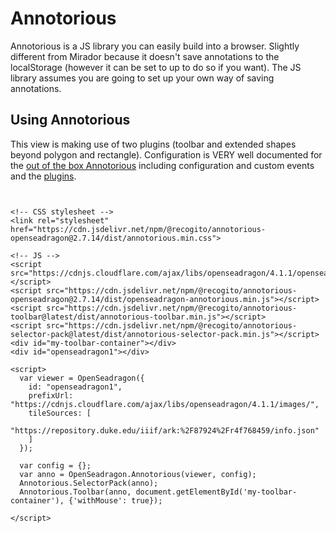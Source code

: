# Annotorious
Annotorious is a JS library you can easily build into a browser. Slightly different from Mirador because it doesn't save annotations to the localStorage (however it can be set to up to do so if you want). The JS library assumes you are going to set up your own way of saving annotations. 

## Using Annotorious
This view is making use of two plugins (toolbar and extended shapes beyond polygon and rectangle). Configuration is VERY well documented for the [out of the box Annotorious](https://annotorious.github.io/api-docs/osd-plugin/) including configuration and custom events and the [plugins](https://annotorious.github.io/plugins/). 


<!-- CSS stylesheet -->
<link rel="stylesheet" href="https://cdn.jsdelivr.net/npm/@recogito/annotorious-openseadragon@2.7.14/dist/annotorious.min.css">

<!-- JS -->
<script src="https://cdnjs.cloudflare.com/ajax/libs/openseadragon/4.1.1/openseadragon.min.js"></script>
<script src="https://cdn.jsdelivr.net/npm/@recogito/annotorious-openseadragon@2.7.14/dist/openseadragon-annotorious.min.js"></script>
<script src="https://cdn.jsdelivr.net/npm/@recogito/annotorious-toolbar@latest/dist/annotorious-toolbar.min.js"></script>
<script src="https://cdn.jsdelivr.net/npm/@recogito/annotorious-selector-pack@latest/dist/annotorious-selector-pack.min.js"></script>
<div id="my-toolbar-container"></div>
<div id="openseadragon1"></div>

<script>
    console.log('page load')
    var viewer = OpenSeadragon({
      id: "openseadragon1",
      prefixUrl: "https://cdnjs.cloudflare.com/ajax/libs/openseadragon/4.1.1/images/",
      tileSources: [
        "https://repository.duke.edu/iiif/ark:%2F87924%2Fr4f768459/info.json"
      ]
    });

    var config = {};
    var anno = OpenSeadragon.Annotorious(viewer, config);
    Annotorious.SelectorPack(anno);
    Annotorious.Toolbar(anno, document.getElementById('my-toolbar-container'), {'withMouse': true});
</script>



```


<!-- CSS stylesheet -->
<link rel="stylesheet" href="https://cdn.jsdelivr.net/npm/@recogito/annotorious-openseadragon@2.7.14/dist/annotorious.min.css">

<!-- JS -->
<script src="https://cdnjs.cloudflare.com/ajax/libs/openseadragon/4.1.1/openseadragon.min.js"></script>
<script src="https://cdn.jsdelivr.net/npm/@recogito/annotorious-openseadragon@2.7.14/dist/openseadragon-annotorious.min.js"></script>
<script src="https://cdn.jsdelivr.net/npm/@recogito/annotorious-toolbar@latest/dist/annotorious-toolbar.min.js"></script>
<script src="https://cdn.jsdelivr.net/npm/@recogito/annotorious-selector-pack@latest/dist/annotorious-selector-pack.min.js"></script>
<div id="my-toolbar-container"></div>
<div id="openseadragon1"></div>

<script>
  var viewer = OpenSeadragon({
    id: "openseadragon1",
    prefixUrl: "https://cdnjs.cloudflare.com/ajax/libs/openseadragon/4.1.1/images/",
    tileSources: [
      "https://repository.duke.edu/iiif/ark:%2F87924%2Fr4f768459/info.json"
    ]
  });

  var config = {};
  var anno = OpenSeadragon.Annotorious(viewer, config);
  Annotorious.SelectorPack(anno);
  Annotorious.Toolbar(anno, document.getElementById('my-toolbar-container'), {'withMouse': true});

</script>
```